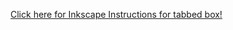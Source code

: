 <a href="https://docs.google.com/presentation/d/1wdGSdZHfjNp7bVui_b8wfKu5bc4iF0kRbW51FKXCkzQ/edit?usp=sharing" target="_blank">Click here for Inkscape Instructions for tabbed box!<a/>
